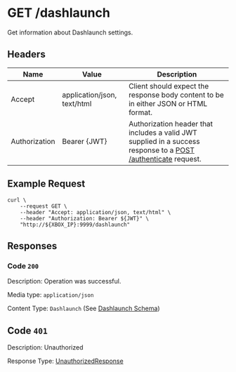 # GET /dashlaunch

Get information about Dashlaunch settings.

## Headers

| Name          | Value                       | Description                                                                                                                              |
| ------------- | --------------------------- | ---------------------------------------------------------------------------------------------------------------------------------------- |
| Accept        | application/json, text/html | Client should expect the response body content to be in either JSON or HTML format.                                                      |
| Authorization | Bearer {JWT}                | Authorization header that includes a valid JWT supplied in a success response to a [POST /authenticate](./post_authenticate.md) request. |

## Example Request

```
curl \
    --request GET \
    --header "Accept: application/json, text/html" \
    --header "Authorization: Bearer ${JWT}" \
    "http://${XBOX_IP}:9999/dashlaunch"
```

## Responses

### Code `200`

Description: Operation was successful.

Media type: `application/json`

Content Type: `Dashlaunch` (See [Dashlaunch Schema](./schema_dashlaunch.md))

## Code `401`

Description: Unauthorized

Response Type: [UnauthorizedResponse](./schema_unauthorized_response.md)
